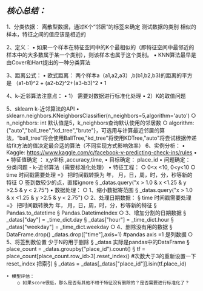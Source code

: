 ## ***核心总结：***  
1、分类依据：
	离散型数据，通过K个“邻居”的标签来确定 测试数据的类别
	相似的样本，特征之间的值应该是相近的

2、定义：
	• 如果一个样本在特征空间中的K个最相似的（即特征空间中最邻近的样本中的大多数属于某一个类别），则该样本也属于这个类别。
	• KNN算法最早是由Cover和Hart提出的一种分类算法


3、距离公式：
	• 欧式距离： 两个样本a（a1,a2,a3）,b(b1,b2,b3)的距离的平方是  （a1-b1)^2 + (a2-b2)^2+(a3-b3)^2
	• 1


4、k-近邻算法注意点：
	• 1） 需要对数据进行标准化处理
	• 2）K的取值问题


5、sklearn k-近邻算法的API
	• sklearn.neighbors.KNeighborsClassifier(n_neighbors=5,algorithm='auto')
		○ n_neighbors: int 默认值是5，k_neighbors查询默认使用的邻居数
		○ algorithm:{"auto","ball_tree","kd_tree","brute"}，可选用与计算最近邻居的算法，“ball_tree”将会使用BallTree,"kd_tree"将使用KDTree,"auto"将尝试根据传递给fit方法的值决定最合适的算法（不同实现方式影响效率）
6、实例分析：
	• Kaggle: https://www.kaggle.com/c/facebook-v-predicting-check-ins/rules
	•
	• 特征值确定 ： x,y坐标 ,accuracy,time,
	• 目标确定： place_id
	• 问题确定： 分类问题  -  k-近邻算法（需要标准化处理）
	• 特征工程：
		○  0<x <10, 0<y<10
		○ time 时间戳需要处理   =》 把时间戳转换为 年， 月，日，周，时，分，秒等新的特征
		○ 签到数较少的点，直接ignore
			§ _datas.query("x > 1.0 & x <1.25 & y >2.5 & y < 2.75")
	• 数据处理：
		○ 1、缩小数据寄范围
			§ _datas.query("x > 1.0 & x <1.25 & y >2.5 & y < 2.75")
		○ 2、处理日期数据：
			§ time 时间戳需要处理   =》 把时间戳转换为 年， 月，日，周，时，分，秒等新的特征
			§ Pandas.to_datetime
			§ Pandas.DatetimeIndex
		○ 3、增加分割的日期数据
			§ _datas["day"] = _time_dict.day
			§  _datas["hour"] = _time_dict.hour
			§ _datas["weekday"] = _time_dict.weekday
		○ 4、删除没有用的数据
			§ DataFrame.drop()       _datas.drop(["time"],axis=1) #pandas  axis =1 是列数据
		○ 5、将签到数位置 少于N的用于删除
			§ _datas 实际是pandas中的DataFrame
			§     place_count = _datas.groupby("place_id").count()
			§     tf = place_count[place_count.row_id>3].reset_index() #次数大于3的重新设置一下  reset_index 把索引
			§     _datas = _datas[_datas["place_id"]].isin(tf.place_id)






	• 模型评估：
		○ 如果score很低，那么是否有其他不相干特征没有删除的？是否需要进行标准化了？


